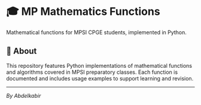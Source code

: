 # 🎓 MP Mathematics Functions

Mathematical functions for MPSI CPGE students, implemented in Python.

## 📖 About

This repository features Python implementations of mathematical functions and algorithms covered in MPSI preparatory classes. Each function is documented and includes usage examples to support learning and revision.

---

*By Abdelkabir*
